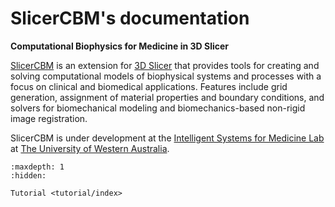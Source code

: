 # SlicerCBM's documentation

**Computational Biophysics for Medicine in 3D Slicer**

[SlicerCBM](https://github.com/SlicerCBM/SlicerCBM) is an extension for [3D Slicer](http://slicer.org) that provides tools for creating and solving computational models of biophysical systems and processes with a focus on clinical and biomedical applications. Features include grid generation, assignment of material properties and boundary conditions, and solvers for biomechanical modeling and biomechanics-based non-rigid image registration.

SlicerCBM is under development at the [Intelligent Systems for Medicine Lab](https://isml.ecm.uwa.edu.au)
at [The University of Western Australia](https://www.uwa.edu.au).

```{toctree}
:maxdepth: 1
:hidden:

Tutorial <tutorial/index>

```